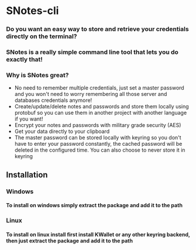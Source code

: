 # SNotes-cli

### Do you want an easy way to store and retrieve your credentials directly on the terminal?
### SNotes is a really simple command line tool that lets you do exactly that!

### Why is SNotes great?
- No need to remember multiple credentials, just set a master password and you won't need to worry remembering all those server and databases credentials anymore!
- Create/update/delete notes and passwords and store them locally using protobuf so you can use them in another project with another language if you want!
- Encrypt your notes and passwords with military grade security (AES)
- Get your data directly to your clipboard
- The master password can be stored locally with keyring so you don't have to enter your password constantly, the cached password will be deleted in the configured time. You can also choose to never store it in keyring

## Installation

### Windows
#### To install on windows simply extract the package and add it to the path

### Linux
#### To install on linux install first install KWallet or any other keyring backend, then just extract the package and add it to the path

